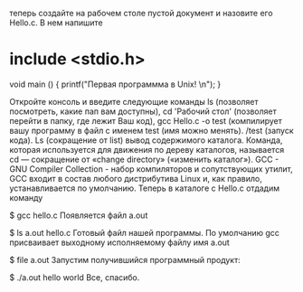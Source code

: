 теперь создайте на рабочем столе пустой документ и назовите его Hello.c. В нем напишите

 # include <stdio.h>
 void main ()
{
 printf("Первая программма в Unix! \n");
}

Откройте консоль и введите следующие команды ls (позволяет посмотреть, какие пап вам доступны), cd 'Рабочий стол' (позволяет перейти в папку, где лежит Ваш код), gcc Hello.c -o test (компилирует вашу программу в файл с именем test (имя можно менять). /test (запуск кода). Ls (сокращение от list) вывод содержимого каталога. Команда, которая используется для движения по дереву каталогов, называется cd — сокращение от «change directory» («изменить каталог»). GCC - GNU Compiler Collection - набор компиляторов и сопутствующих утилит, GCC входит в состав любого дистрибутива Linux и, как правило, устанавливается по умолчанию. Теперь в каталоге с Hello.c отдадим команду

$ gcc hello.c
Появляется файл a.out

$ ls
a.out hello.c
Готовый файл нашей программы. По умолчанию gcc присваивает выходному исполняемому файлу имя a.out

$ file a.out
Запустим получившийся программный продукт:

$ ./a.out 
hello world
Все, спасибо.
